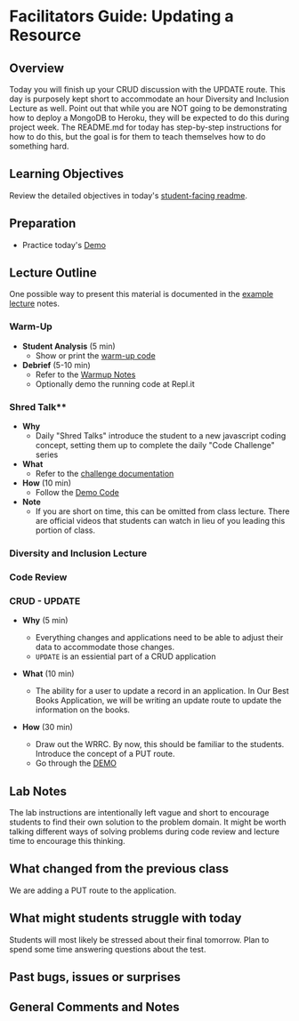 # Facilitators Guide: Updating a Resource

## Overview

Today you will finish up your CRUD discussion with the UPDATE route. This day is purposely kept short to accommodate an hour Diversity and Inclusion Lecture as well. Point out that while you are NOT going to be demonstrating how to deploy a MongoDB to Heroku, they will be expected to do this during project week. The README.md for today has step-by-step instructions for how to do this, but the goal is for them to teach themselves how to do something hard.

## Learning Objectives

Review the detailed objectives in today's [student-facing readme](../README.md).

## Preparation

- Practice today's [Demo](../demo)

## Lecture Outline

One possible way to present this material is documented in the [example lecture](./LECTURE-EXAMPLE.md) notes.

### Warm-Up

- **Student Analysis** (5 min)
  - Show or print the [warm-up code](../warm-up/warm-up.md)
- **Debrief** (5-10 min)
  - Refer to the [Warmup Notes](../warm-up/NOTES.md)
  - Optionally demo the running code at Repl.it

### Shred Talk**

- **Why**
  - Daily "Shred Talks" introduce the student to a new javascript coding concept, setting them up to complete the daily "Code Challenge" series
- **What**
  - Refer to the [challenge documentation](../challenges/README.md)
- **How** (10 min)
  - Follow the [Demo Code](../challenges/DEMO.md)
- **Note**
  - If you are short on time, this can be omitted from class lecture. There are official videos that students can watch in lieu of you leading this portion of class.

### Diversity and Inclusion Lecture

### Code Review

### CRUD - UPDATE

- **Why** (5 min)
  - Everything changes and applications need to be able to adjust their data to accommodate those changes. 
  - `UPDATE` is an essiential part of a CRUD application

- **What** (10 min)
  - The ability for a user to update a record in an application. In Our Best Books Application, we will be writing an update route to update the information on the books. 

- **How** (30 min)
  - Draw out the WRRC. By now, this should be familiar to the students. Introduce the concept of a PUT route. 
  - Go through the [DEMO](../demo)

## Lab Notes

The lab instructions are intentionally left vague and short to encourage students to find their own solution to the problem domain. It might be worth talking different ways of solving problems during code review and lecture time to encourage this thinking.

## What changed from the previous class

We are adding a PUT route to the application.

## What might students struggle with today

Students will most likely be stressed about their final tomorrow. Plan to spend some time answering questions about the test.

## Past bugs, issues or surprises

## General Comments and Notes


